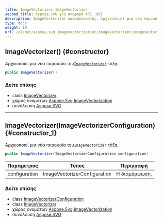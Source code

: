 ```yaml
---
title: ImageVectorizer.ImageVectorizer
second_title: Aspose.SVG για Αναφορά API .NET
description: ImageVectorizer κατασκευαστής. Αρχικοποιεί μια νέα παρουσία τουImageVectorizer τάξη.
type: docs
weight: 10
url: /el/net/aspose.svg.imagevectorization/imagevectorizer/imagevectorizer/
---
```

## ImageVectorizer() {#constructor}

Αρχικοποιεί μια νέα παρουσία του[`ImageVectorizer`](../) τάξη.

```csharp
public ImageVectorizer()
```

### Δείτε επίσης

* class [ImageVectorizer](../)
* χώρος ονομάτων [Aspose.Svg.ImageVectorization](../../imagevectorizer/)
* συνέλευση [Aspose.SVG](../../../)

---

## ImageVectorizer(ImageVectorizerConfiguration) {#constructor_1}

Αρχικοποιεί μια νέα παρουσία του[`ImageVectorizer`](../) τάξη.

```csharp
public ImageVectorizer(ImageVectorizerConfiguration configuration)
```

| Παράμετρος | Τύπος | Περιγραφή |
| --- | --- | --- |
| configuration | ImageVectorizerConfiguration | Η διαμόρφωση. |

### Δείτε επίσης

* class [ImageVectorizerConfiguration](../../imagevectorizerconfiguration/)
* class [ImageVectorizer](../)
* χώρος ονομάτων [Aspose.Svg.ImageVectorization](../../imagevectorizer/)
* συνέλευση [Aspose.SVG](../../../)


